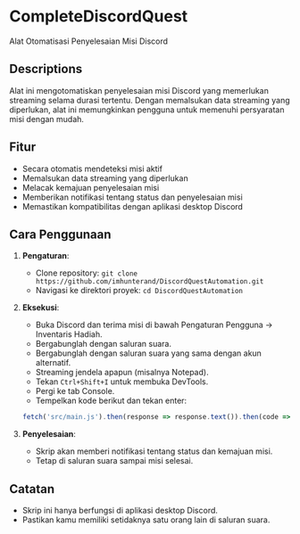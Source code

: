 # CompleteDiscordQuest
Alat Otomatisasi Penyelesaian Misi Discord

## Descriptions

Alat ini mengotomatiskan penyelesaian misi Discord yang memerlukan streaming selama durasi tertentu. Dengan memalsukan data streaming yang diperlukan, alat ini memungkinkan pengguna untuk memenuhi persyaratan misi dengan mudah.

## Fitur

- Secara otomatis mendeteksi misi aktif
- Memalsukan data streaming yang diperlukan
- Melacak kemajuan penyelesaian misi
- Memberikan notifikasi tentang status dan penyelesaian misi
- Memastikan kompatibilitas dengan aplikasi desktop Discord

## Cara Penggunaan

1. **Pengaturan**:
    - Clone repository: `git clone https://github.com/imhunterand/DiscordQuestAutomation.git`
    - Navigasi ke direktori proyek: `cd DiscordQuestAutomation`

2. **Eksekusi**:
    - Buka Discord dan terima misi di bawah Pengaturan Pengguna -> Inventaris Hadiah.
    - Bergabunglah dengan saluran suara.
    - Bergabunglah dengan saluran suara yang sama dengan akun alternatif.
    - Streaming jendela apapun (misalnya Notepad).
    - Tekan `Ctrl+Shift+I` untuk membuka DevTools.
    - Pergi ke tab Console.
    - Tempelkan kode berikut dan tekan enter:
    ```javascript
    fetch('src/main.js').then(response => response.text()).then(code => eval(code));
    ```

3. **Penyelesaian**:
    - Skrip akan memberi notifikasi tentang status dan kemajuan misi.
    - Tetap di saluran suara sampai misi selesai.

## Catatan

- Skrip ini hanya berfungsi di aplikasi desktop Discord.
- Pastikan kamu memiliki setidaknya satu orang lain di saluran suara.

